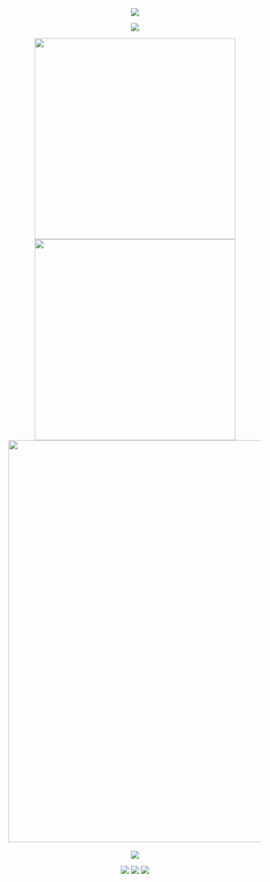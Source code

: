 <!-- ## Hi there 👋 -->

<p align="center">
<img src="https://capsule-render.vercel.app/api?type=waving&color=timeGradient&height=300&&section=header&text=HI%20THERE&fontSize=90&fontAlign=50&fontAlignY=30&desc=I%20am%20wenhaogege66!&descAlign=50&descSize=30&descAlignY=60&animation=twinkling" />
</p>

<p align="center">
<img src="https://readme-typing-svg.demolab.com?font=Orbitron&size=25&pause=1000&center=true&vCenter=true&random=false&width=600&lines=Welcome+to+my+GitHub+profile+page!;I+am+super+obsessed+with+programming!" />
</p>

<p align="center">
<!-- https://github.com/anuraghazra/github-readme-stats -->
<img align="center" width="400" src="https://github-readme-stats.vercel.app/api?username=wenhaogege66&theme=transparent&show_icons=true&hide_border=true&show=reviews&hide_title=true&hide=contribs&number_format=long" />
<!-- https://github.com/DenverCoder1/github-readme-streak-stats -->
<img align="center" width="400" src="https://streak-stats.demolab.com?user=wenhaogege66&theme=transparent&hide_border=true" />
<br/>
<!-- https://github.com/Ashutosh00710/github-readme-activity-graph -->
<img width="800" src="https://github-readme-activity-graph.vercel.app/graph?username=wenhaogege66&theme=github-compact&hide_border=true&area=true&custom_title=Public Contribution%20Graph" />
<br/>
<!-- https://github.com/anuraghazra/github-readme-stats -->
<!-- <img align="center" src="https://github-readme-stats.vercel.app/api/wakatime?username=wenhaogege66&theme=transparent&hide_border=true&layout=compact&langs_count=22" /> -->
<!-- https://github.com/anuraghazra/github-readme-stats -->
<!-- <img align="center" src="https://github-readme-stats.vercel.app/api/top-langs/?username=wenhaogege66&theme=transparent&hide_border=true&layout=donut-vertical&langs_count=6" /> -->
<br/>
<!-- https://github.com/LelouchFR/skill-icons -->
<img align="center" src="https://go-skill-icons.vercel.app/api/icons?i=py,c,cpp,react,vue,html,css,js,ts,md,latex">
</p>

<!-- https://github.com/badges/shields -->
<p align="center">
<a href="https://github.com/wenhaogege66"><img src="https://img.shields.io/badge/GitHub-wenhaogege66-blue?logo=github" /></a>
<!-- <a href="https://space.bilibili.com/233945313"><img src="https://img.shields.io/badge/哔哩哔哩-AN安即-pink?logo=bilibili" /></a> -->
<a href="https://wakatime.com/@wenhaogege66"><img src="https://wakatime.com/badge/user/64f9e41a-3ee2-4d1c-854f-477e841fd69e.svg" /></a>
<img src="https://komarev.com/ghpvc/?username=wenhaogege66" />
</p>

<!-- https://github.com/kyechan99/capsule-render -->
<!-- <p align="center">
<img src="https://capsule-render.vercel.app/api?type=waving&color=timeGradient&height=300&&section=footer&text=THE%20END&fontSize=90&fontAlign=50&fontAlignY=70&desc=Hope%20your%20program%20is%20bug-free!&descAlign=50&descSize=30&descAlignY=40&animation=twinkling" />
</p> -->
<!--
**wenhaogege66/wenhaogege66** is a ✨ _special_ ✨ repository because its `README.md` (this file) appears on your GitHub profile.

Here are some ideas to get you started:

- 🔭 I’m currently working on ...
- 🌱 I’m currently learning ...
- 👯 I’m looking to collaborate on ...
- 🤔 I’m looking for help with ...
- 💬 Ask me about ...
- 📫 How to reach me: ...
- 😄 Pronouns: ...
- ⚡ Fun fact: ...
-->

